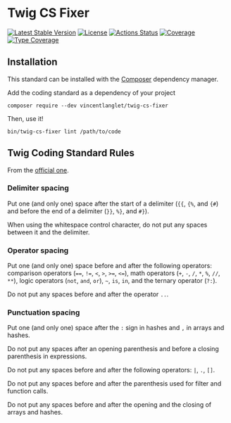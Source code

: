 # Twig CS Fixer

[![Latest Stable Version](http://poser.pugx.org/vincentlanglet/twig-cs-fixer/v)](https://packagist.org/packages/vincentlanglet/twig-cs-fixer)
[![License](http://poser.pugx.org/vincentlanglet/twig-cs-fixer/license)](https://packagist.org/packages/vincentlanglet/twig-cs-fixer)
[![Actions Status](https://github.com/VincentLanglet/Twig-CS-Fixer/workflows/Test/badge.svg)](https://github.com/RobDWaller/csp-generator/actions)
[![Coverage](https://codecov.io/gh/VincentLanglet/Twig-CS-Fixer/branch/main/graph/badge.svg)](https://codecov.io/gh/VincentLanglet/Twig-CS-Fixer/branch/main)
[![Type Coverage](https://shepherd.dev/github/VincentLanglet/Twig-CS-Fixer/coverage.svg)](https://shepherd.dev/github/VincentLanglet/Twig-CS-Fixer)

## Installation

This standard can be installed with the [Composer](https://getcomposer.org/) dependency manager.

Add the coding standard as a dependency of your project
```
composer require --dev vincentlanglet/twig-cs-fixer
```

Then, use it!
```
bin/twig-cs-fixer lint /path/to/code
```

## Twig Coding Standard Rules

From the [official one](https://twig.symfony.com/doc/3.x/coding_standards.html).

### Delimiter spacing

Put one (and only one) space after the start of a delimiter (`{{`, `{%`, and `{#`)
and before the end of a delimiter (`}}`, `%}`, and `#}`).

When using the whitespace control character, do not put any spaces between it and the delimiter.

### Operator spacing

Put one (and only one) space before and after the following operators:
comparison operators (`==`, `!=`, `<`, `>`, `>=`, `<=`), math operators (`+`, `-`, `/`, `*`, `%`, `//`, `**`),
logic operators (`not`, `and`, `or`), `~`, `is`, `in`, and the ternary operator (`?:`).

Do not put any spaces before and after the operator `..`.

### Punctuation spacing

Put one (and only one) space after the `:` sign in hashes and `,` in arrays and hashes.

Do not put any spaces after an opening parenthesis and before a closing parenthesis in expressions.

Do not put any spaces before and after the following operators: `|`, `.`, `[]`.

Do not put any spaces before and after the parenthesis used for filter and function calls.

Do not put any spaces before and after the opening and the closing of arrays and hashes.
